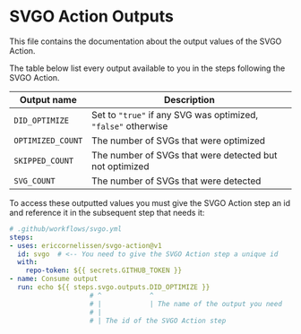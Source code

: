 # SVGO Action Outputs

This file contains the documentation about the output values of the SVGO Action.

The table below list every output available to you in the steps following the
SVGO Action.

| Output name       | Description                                                   |
| ----------------- | ------------------------------------------------------------- |
| `DID_OPTIMIZE`    | Set to `"true"` if any SVG was optimized, `"false"` otherwise |
| `OPTIMIZED_COUNT` | The number of SVGs that were optimized                        |
| `SKIPPED_COUNT`   | The number of SVGs that were detected but not optimized       |
| `SVG_COUNT`       | The number of SVGs that were detected                         |

To access these outputted values you must give the SVGO Action step an id and
reference it in the subsequent step that needs it:

```yml
# .github/workflows/svgo.yml
steps:
- uses: ericcornelissen/svgo-action@v1
  id: svgo  # <-- You need to give the SVGO Action step a unique id
  with:
    repo-token: ${{ secrets.GITHUB_TOKEN }}
- name: Consume output
  run: echo ${{ steps.svgo.outputs.DID_OPTIMIZE }}
                    # ^            ^
                    # |            | The name of the output you need
                    # |
                    # | The id of the SVGO Action step
```
